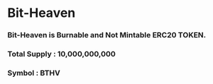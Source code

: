 # Bit-Heaven
### Bit-Heaven is Burnable and Not Mintable ERC20 TOKEN.
### Total Supply : 10,000,000,000
### Symbol : BTHV
